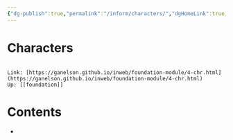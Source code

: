 ```yaml
---
{"dg-publish":true,"permalink":"/inform/characters/","dgHomeLink":true,"dgPassFrontmatter":false}
---
```


# Characters
```ad-info

Link: [https://ganelson.github.io/inweb/foundation-module/4-chr.html](https://ganelson.github.io/inweb/foundation-module/4-chr.html)
Up: [[foundation]]
```

# Contents
- 
